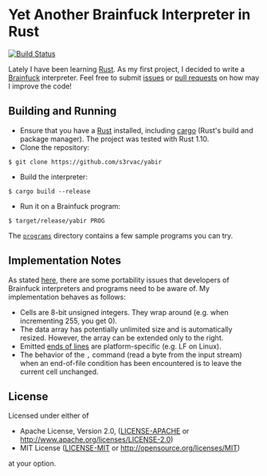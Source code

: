 Yet Another Brainfuck Interpreter in Rust
=========================================

[![Build Status](https://travis-ci.org/s3rvac/yabir.svg?branch=master)](https://travis-ci.org/s3rvac/yabir)

Lately I have been learning [Rust](https://www.rust-lang.org/). As my first
project, I decided to write a
[Brainfuck](https://en.wikipedia.org/wiki/Brainfuck) interpreter. Feel free to
submit [issues](https://github.com/s3rvac/yabir/issues) or [pull
requests](https://github.com/s3rvac/yabir/pulls) on how may I improve the code!

Building and Running
--------------------

* Ensure that you have a [Rust](http://www.rust-lang.org/install.html)
  installed, including [cargo](https://crates.io/install) (Rust's build and
  package manager). The project was tested with Rust 1.10.
* Clone the repository:

```
$ git clone https://github.com/s3rvac/yabir
```

* Build the interpreter:

```
$ cargo build --release
```

* Run it on a Brainfuck program:

```
$ target/release/yabir PROG
```

The [`programs`](https://github.com/s3rvac/yabir/tree/master/programs)
directory contains a few sample programs you can try.

Implementation Notes
--------------------

As stated [here](https://en.wikipedia.org/wiki/Brainfuck#Portability_issues),
there are some portability issues that developers of Brainfuck interpreters and
programs need to be aware of. My implementation behaves as follows:

* Cells are 8-bit unsigned integers. They wrap around (e.g. when incrementing
  255, you get 0).
* The data array has potentially unlimited size and is automatically resized.
  However, the array can be extended only to the right.
* Emitted [ends of lines](https://en.wikipedia.org/wiki/Newline) are
  platform-specific (e.g. LF on Linux).
* The behavior of the `,` command (read a byte from the input stream) when an
  end-of-file condition has been encountered is to leave the current cell
  unchanged.

License
-------

Licensed under either of

* Apache License, Version 2.0,
  ([LICENSE-APACHE](https://github.com/s3rvac/yabir/tree/master/LICENSE-APACHE)
  or http://www.apache.org/licenses/LICENSE-2.0)
* MIT License
  ([LICENSE-MIT](https://github.com/s3rvac/yabir/tree/master/LICENSE-APACHE) or
  http://opensource.org/licenses/MIT)

at your option.
